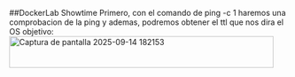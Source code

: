##DockerLab Showtime
Primero, con el comando de ping -c 1 haremos una comprobacion de la ping y ademas, podremos obtener el ttl que nos dira el OS objetivo:
<img width="477" height="57" alt="Captura de pantalla 2025-09-14 182153" src="https://github.com/user-attachments/assets/44248241-877a-4dbc-a161-037c1d001234" />
